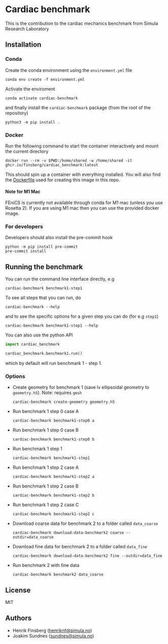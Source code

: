 # Cardiac benchmark

This is the contribution to the cardiac mechanics benchmark from Simula Research Laboratory

## Installation

### Conda

Create the conda environment using the `environment.yml` file
```
conda env create -f environment.yml
```
Activate the enviroment
```
conda activate cardiac-benchmark
```
and finally install the `cardiac-benchmark` package (from the root of the repository)
```
python3 -m pip install .
```

### Docker

Run the following command to start the container interactively and mount the current directory
```
docker run --rm -v $PWD:/home/shared -w /home/shared -it ghcr.io/finsberg/cardiac_benchmark:latest
```
This should spin up a container with everything installed. You will also find the [Dockerfile](docker/Dockerfile) used for creating this image in this repo.


#### Note for M1 Mac
FEniCS is currently not available through conda for M1 mac (unless you use Rosetta 2). If you are using M1 mac then you can use the provided docker image.


### For developers

Developers should also install the pre-commit hook

```
python -m pip install pre-commit
pre-commit install
```

## Running the benchmark

You can run the command line interface directly, e.g
```
cardiac-benchmark benchmark1-step1
```
To see all steps that you can run, do
```
cardiac-benchmark --help
```
and to see the specific options for a given step you can do (for e.g `step1`)
```
cardiac-benchmark benchmark1-step1 --help
```

You can also use the python API
```python
import cardiac_benchmark

cardiac_benchmark.benchmark1.run()
```
which by default will run benchmark 1 - step 1.


### Options

- Create geometry for benchmark 1 (save lv ellipsoidal geometry to `geometry.h5`). Note: requires `gmsh`
    ```
    cardiac-benchmark create-geometry geometry.h5
    ```
- Run benchmark 1 step 0 case A
    ```
    cardiac-benchmark benchmark1-step0 a
    ```
- Run benchmark 1 step 0 case B
    ```
    cardiac-benchmark benchmark1-step0 b
    ```
- Run benchmark 1 step 1
    ```
    cardiac-benchmark benchmark1-step1
    ```
- Run benchmark 1 step 2 case A
    ```
    cardiac-benchmark benchmark1-step2 a
    ```
- Run benchmark 1 step 2 case B
    ```
    cardiac-benchmark benchmark1-step2 b
    ```
- Run benchmark 1 step 2 case C
    ```
    cardiac-benchmark benchmark1-step2 c
    ```
- Download coarse data for benchmark 2 to a folder called `data_coarse`
    ```
    cardiac-benchmark download-data-benchmark2 coarse --outdir=data_coarse
    ```
- Download fine data for benchmark 2 to a folder called `data_fine`
    ```
    cardiac-benchmark download-data-benchmark2 fine --outdir=data_fine
    ```
- Run benchmark 2 with fine data
    ```
    cardiac-benchmark benchmark2 data_coarse
    ```


## License

MIT

## Authors

- Henrik Finsberg (henriknf@simula.no)
- Joakim Sundnes (sundnes@simula.no)
